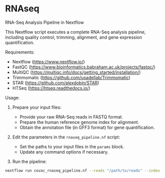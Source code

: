 # RNAseq

RNA-Seq Analysis Pipeline in Nextflow

This Nextflow script executes a complete RNA-Seq analysis pipeline, including quality control, trimming, alignment, and gene expression quantification.

Requirements:
- Nextflow (https://www.nextflow.io/)
- FastQC (https://www.bioinformatics.babraham.ac.uk/projects/fastqc/)
- MultiQC (https://multiqc.info/docs/getting_started/installation/)
- Trimmomatic (https://github.com/usadellab/Trimmomatic)
- STAR (https://github.com/alexdobin/STAR)
- HTSeq (https://htseq.readthedocs.io/)

Usage:

1. Prepare your input files:
   - Provide your raw RNA-Seq reads in FASTQ format.
   - Prepare the human reference genome index for alignment.
   - Obtain the annotation file (in GFF3 format) for gene quantification.

2. Edit the parameters in the `rnaseq_pipeline.nf` script:
   - Set the paths to your input files in the `params` block.
   - Update any command options if necessary.

3. Run the pipeline:

```bash
nextflow run covac_rnaseq_pipeline.nf --reads "/path/to/reads" --index "/path/to/genome_index" --annotation "/path/to/annotation.gff3"
```
